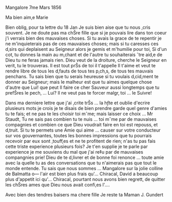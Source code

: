  Mangalore 7me Mars 1856

Ma bien aim‚e Marie

Bien oblig‚ pour ta lettre du 18 Jan Je suis bien aise que tu nous ‚cris souvent. Je ne doute pas ma chŠre fille que si je pouvais lire dans ton coeur j'i verrais bien des mauvaises choses. Si tu avais la grace de te repentir je ne m'inquieterais pas de ces mauvaises choses; mais si tu caresses ces d‚sirs qui deplaisent au Seigneur alors je gemis et m'humilie pour toi, Si d'un cot‚ tu donnes la main au m‚chant et de l'autre tu souhaiterais ˆtre aid‚e de Dieu tu ne feras jamais rien. Dieu veut de la droiture, cherche le Seigneur en verit‚ tu le trouveras. Il est tout prŠs de toi il t'appelle Il t'aime et veut te rendre libre de tous les d‚fauts de tous tes p‚ch‚s, de tous tes mauvais penchans. Tu sais bien que tu serais heureuse si tu voulais d‚cid‚ment te donner au Seigneur; mais le malheur est que tu aimes quelque chose d'autre que Lui! que peut Il faire ce cher Sauveur aussi longtemps que tu prefŠres le pech‚ … Lui? Il ne veut pas te forcer malgr‚ toi … le Suivre!

Dans ma derniere lettre que j'ai ‚crite trŠs … la hƒte et oublie d'ecrire plusieurs mots je crois je te disais de bien prendre garde quel genre d'amies tu te fais; et ne pas te les choisir toi mˆme; mais laisser ce choix … Mr Staudt, Tu ne sais pas combien tu te nuis … toi mˆme par de mauvaises compagnies et combien ce que Dieu voudrait faire en toi est repouss‚ et d‚truit. Si tu te permets une Amie qui aime … causer sur votre conducteur sur vos gouvernantes, toutes les bonnes impressions que tu pourrais recevoir par eux sont ‚touff‚es et ne te profitent de rien; n'as tu pas fais cette triste experience plusieurs fois? Je t'en supplie je te parle par experience je me souviens du mal que j'ai re‡u par de mauvaises compangnies prie! Dieu de te d‚livrer et de bonne foi renonce … toute amie avec la quelle tu as des conversations que tu n'aimerais pas que tout le monde entende. Tu sais que nous sommes … Mangalore sur la jolie colline de Balmatta o— l'air est bien plus frais qu'… Chiracal, David a beaucoup plus d'appetit ici qu'… Chiracal, pourtant nous avons bien regrett‚ de quitter les chŠres ames que Dieu nous avait confi‚es l'….

Avec bien des tendres baisers ma chere fille
 Je reste ta Maman
 J. Gundert

